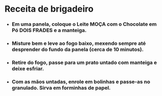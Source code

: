 # Receita de brigadeiro

- ### Em uma panela, coloque o Leite MOÇA com o Chocolate em Pó DOIS FRADES e a manteiga.

- ### Misture bem e leve ao fogo baixo, mexendo sempre até desprender do fundo da panela (cerca de 10 minutos).

- ### Retire do fogo, passe para um prato untado com manteiga e deixe esfriar.

- ### Com as mãos untadas, enrole em bolinhas e passe-as no granulado. Sirva em forminhas de papel.
